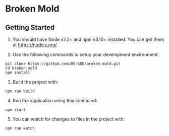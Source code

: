 # Broken Mold

## Getting Started

1. You should have Node v7.2+ and npm v3.10+ installed. You can get them at 
https://nodejs.org/.

2. Use the following commands to setup your development environment:
  ```
  git clone https://github.com/D5-SDD/broken-mold.git
  cd broken-mold
  npm install
  ```

3. Build the project with:
  ```
  npm run build
  ```

4. Run the application using this command:
  ```
  npm start
  ```

5. You can watch for changes to files in the project with:
  ```
  npm run watch
  ```